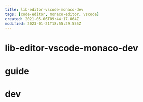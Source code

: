 ```yaml
---
title: lib-editor-vscode-monaco-dev
tags: [code-editor, monaco-editor, vscode]
created: 2021-05-06T09:44:17.064Z
modified: 2023-01-21T18:55:29.555Z
---
```


# lib-editor-vscode-monaco-dev

# guide

# dev
